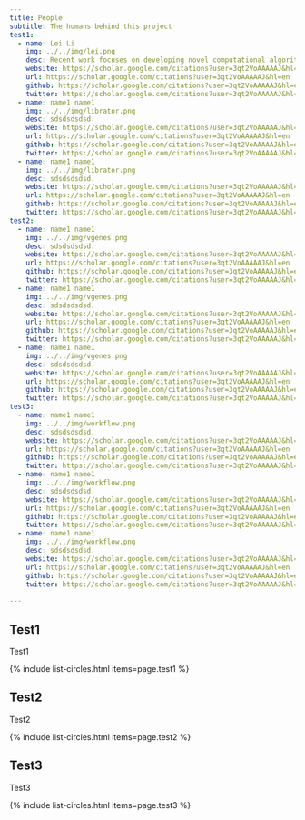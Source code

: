 ```yaml
---
title: People
subtitle: The humans behind this project
test1:
  - name: Lei Li
    img: ../../img/lei.png
    desc: Recent work focuses on developing novel computational algorithms for single cell multi-modal data processing and applying bioinformatics approaches to the study of B cell biology. 
    website: https://scholar.google.com/citations?user=3qt2VoAAAAAJ&hl=en
    url: https://scholar.google.com/citations?user=3qt2VoAAAAAJ&hl=en
    github: https://scholar.google.com/citations?user=3qt2VoAAAAAJ&hl=en
    twitter: https://scholar.google.com/citations?user=3qt2VoAAAAAJ&hl=en
  - name: name1 name1
    img: ../../img/librator.png
    desc: sdsdsdsdsd.
    website: https://scholar.google.com/citations?user=3qt2VoAAAAAJ&hl=en
    url: https://scholar.google.com/citations?user=3qt2VoAAAAAJ&hl=en
    github: https://scholar.google.com/citations?user=3qt2VoAAAAAJ&hl=en
    twitter: https://scholar.google.com/citations?user=3qt2VoAAAAAJ&hl=en
  - name: name1 name1
    img: ../../img/librator.png
    desc: sdsdsdsdsd.
    website: https://scholar.google.com/citations?user=3qt2VoAAAAAJ&hl=en
    url: https://scholar.google.com/citations?user=3qt2VoAAAAAJ&hl=en
    github: https://scholar.google.com/citations?user=3qt2VoAAAAAJ&hl=en
    twitter: https://scholar.google.com/citations?user=3qt2VoAAAAAJ&hl=en
test2:
  - name: name1 name1
    img: ../../img/vgenes.png
    desc: sdsdsdsdsd.
    website: https://scholar.google.com/citations?user=3qt2VoAAAAAJ&hl=en
    url: https://scholar.google.com/citations?user=3qt2VoAAAAAJ&hl=en
    github: https://scholar.google.com/citations?user=3qt2VoAAAAAJ&hl=en
    twitter: https://scholar.google.com/citations?user=3qt2VoAAAAAJ&hl=en
  - name: name1 name1
    img: ../../img/vgenes.png
    desc: sdsdsdsdsd.
    website: https://scholar.google.com/citations?user=3qt2VoAAAAAJ&hl=en
    url: https://scholar.google.com/citations?user=3qt2VoAAAAAJ&hl=en
    github: https://scholar.google.com/citations?user=3qt2VoAAAAAJ&hl=en
    twitter: https://scholar.google.com/citations?user=3qt2VoAAAAAJ&hl=en
  - name: name1 name1
    img: ../../img/vgenes.png
    desc: sdsdsdsdsd.
    website: https://scholar.google.com/citations?user=3qt2VoAAAAAJ&hl=en
    url: https://scholar.google.com/citations?user=3qt2VoAAAAAJ&hl=en
    github: https://scholar.google.com/citations?user=3qt2VoAAAAAJ&hl=en
    twitter: https://scholar.google.com/citations?user=3qt2VoAAAAAJ&hl=en
test3:
  - name: name1 name1
    img: ../../img/workflow.png
    desc: sdsdsdsdsd.
    website: https://scholar.google.com/citations?user=3qt2VoAAAAAJ&hl=en
    url: https://scholar.google.com/citations?user=3qt2VoAAAAAJ&hl=en
    github: https://scholar.google.com/citations?user=3qt2VoAAAAAJ&hl=en
    twitter: https://scholar.google.com/citations?user=3qt2VoAAAAAJ&hl=en
  - name: name1 name1
    img: ../../img/workflow.png
    desc: sdsdsdsdsd.
    website: https://scholar.google.com/citations?user=3qt2VoAAAAAJ&hl=en
    url: https://scholar.google.com/citations?user=3qt2VoAAAAAJ&hl=en
    github: https://scholar.google.com/citations?user=3qt2VoAAAAAJ&hl=en
    twitter: https://scholar.google.com/citations?user=3qt2VoAAAAAJ&hl=en
  - name: name1 name1
    img: ../../img/workflow.png
    desc: sdsdsdsdsd.
    website: https://scholar.google.com/citations?user=3qt2VoAAAAAJ&hl=en
    url: https://scholar.google.com/citations?user=3qt2VoAAAAAJ&hl=en
    github: https://scholar.google.com/citations?user=3qt2VoAAAAAJ&hl=en
    twitter: https://scholar.google.com/citations?user=3qt2VoAAAAAJ&hl=en
  
---
```


## Test1 

Test1

{% include list-circles.html items=page.test1 %}



## Test2

Test2 

{% include list-circles.html items=page.test2 %}



## Test3

Test3

{% include list-circles.html items=page.test3 %}

